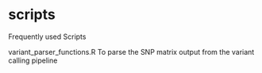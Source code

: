 # scripts
Frequently used Scripts

variant_parser_functions.R 
To parse the SNP matrix output from the variant calling pipeline
